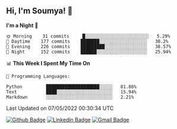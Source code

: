 ## Hi, I'm Soumya! 👋

<!--START_SECTION:waka-->
**I'm a Night 🦉** 

```text
🌞 Morning    31 commits     █░░░░░░░░░░░░░░░░░░░░░░░░   5.29% 
🌆 Daytime    177 commits    ███████░░░░░░░░░░░░░░░░░░   30.2% 
🌃 Evening    226 commits    █████████░░░░░░░░░░░░░░░░   38.57% 
🌙 Night      152 commits    ██████░░░░░░░░░░░░░░░░░░░   25.94%

```


📊 **This Week I Spent My Time On** 

```text
💬 Programming Languages: 

Python         ████████████████████░░░░░   81.86% 
Text           ████░░░░░░░░░░░░░░░░░░░░░   15.94% 
Markdown       ░░░░░░░░░░░░░░░░░░░░░░░░░   2.21%
```


 Last Updated on 07/05/2022 00:30:34 UTC
<!--END_SECTION:waka-->

[![Github Badge](https://img.shields.io/badge/-rubyruins-grey?style=for-the-badge&logo=github&logoColor=white&link=https://github.com/rubyruins/)](https://www.github.com/rubyruins/) 
[![Linkedin Badge](https://img.shields.io/badge/-Soumya%20Parekh-0072b1?style=for-the-badge&logo=Linkedin&logoColor=white&link=https://www.linkedin.com/in/Soumya-Parekh/)](https://www.linkedin.com/in/Soumya-Parekh/) 
[![Gmail Badge](https://img.shields.io/badge/-soumyaparekh.me@gmail.com-c14438?style=for-the-badge&logo=Gmail&logoColor=white&link=mailto:soumyaparekh.me@gmail.com)](mailto:soumyaparekh.me@gmail.com) 
